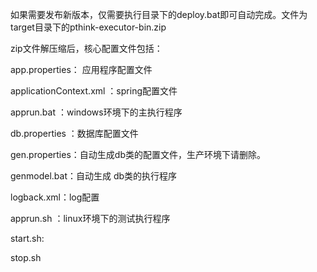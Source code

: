 如果需要发布新版本，仅需要执行目录下的deploy.bat即可自动完成。文件为target目录下的pthink-executor-bin.zip



zip文件解压缩后，核心配置文件包括：

app.properties： 应用程序配置文件

applicationContext.xml ：spring配置文件

apprun.bat  ：windows环境下的主执行程序

db.properties ：数据库配置文件

gen.properties：自动生成db类的配置文件，生产环境下请删除。

genmodel.bat：自动生成 db类的执行程序 

logback.xml：log配置

 apprun.sh ：linux环境下的测试执行程序

start.sh:

stop.sh




